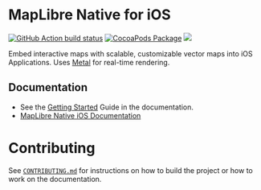 # MapLibre Native for iOS

[![GitHub Action build status](https://github.com/maplibre/maplibre-native/actions/workflows/ios-ci.yml/badge.svg)](https://github.com/maplibre/maplibre-native/actions/workflows/ios-ci.yml) [![CocoaPods Package](https://img.shields.io/cocoapods/v/MapLibre.svg)](https://github.com/CocoaPods/Specs/tree/master/Specs/b/0/0/MapLibre) [![](https://img.shields.io/endpoint?url=https%3A%2F%2Fswiftpackageindex.com%2Fapi%2Fpackages%2Fmaplibre%2Fmaplibre-gl-native-distribution%2Fbadge%3Ftype%3Dplatforms)](https://swiftpackageindex.com/maplibre/maplibre-gl-native-distribution)

Embed interactive maps with scalable, customizable vector maps into iOS Applications. Uses [Metal](https://developer.apple.com/metal/) for real-time rendering.

## Documentation

- See the [Getting Started](https://maplibre.org/maplibre-native/ios/latest/documentation/maplibre-native-for-ios/gettingstarted) Guide in the documentation.
- [MapLibre Native iOS Documentation](https://maplibre.org/maplibre-native/ios/latest/documentation/maplibre/)

# Contributing

See [`CONTRIBUTING.md`](./CONTRIBUTING.md) for instructions on how to build the project or how to work on the documentation.
